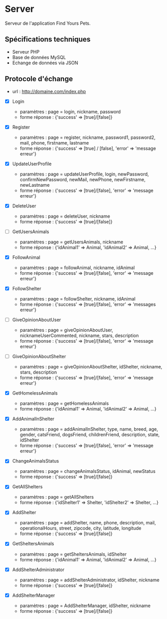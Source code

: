 # Server

Serveur de l'application Find Yours Pets.

## Spécifications techniques
- Serveur PHP
- Base de données MySQL
- Echange de données via JSON

## Protocole d'échange
- url : http://domaine.com/index.php

- [x] Login
  - paramètres :  page = login, nickname, password
  - forme réponse : {'success' => [true]/[false]}

- [x] Register
  - paramètres : page = register, nickname, password1, password2, mail, phone, firstname, lastname
  - forme réponse : {'success' => [true] / [false], 'error' => 'message erreur'}

- [x] UpdateUserProfile
  - paramètres : page = updateUserProfile, login, newPassword, confirmNewPassword, newMail, newPhone, newFirstname, newLastname
  - forme réponse : {'success' => [true]/[false], 'error' => 'message erreur'}

- [x] DeleteUser
  - paramètres : page = deleteUser, nickname
  - forme réponse : {'success' => [true]/[false]}

- [ ] GetUsersAnimals
  - paramètres : page = getUsersAnimals, nickname
  - forme réponse : {'idAnimal1' => Animal, 'idAnimal2' => Animal, ...}

- [x] FollowAnimal
  - paramètres : page = followAnimal, nickname, idAnimal
  - forme réponse : {'success' => [true]/[false], 'error' => 'message erreur'}

- [x] FollowShelter
  - paramètres : page = followShelter, nickname, idAnimal
  - forme réponse : {'success' => [true]/[false], 'error' => 'messages erreur'}

- [ ] GiveOpinionAboutUser
  - paramètres : page = giveOpinionAboutUser, nicknameUserCommented, nickname, stars, description
  - forme réponse : {'success' => [true]/[false], 'error' => 'message erreur'}

- [ ] GiveOpinionAboutShelter
  - paramètres : page = giveOpinionAboutShelter, idShelter, nickname, stars, description
  - forme réponse : {'success' => [true]/[false], 'error' => 'message erreur'}

- [x] GetHomelessAnimals
  - paramètres : page = getHomelessAnimals
  - forme réponse : {'idAnimal1' => Animal, 'idAnimal2' => Animal, ...}

- [x] AddAnimalInShelter
  - paramètres : page = addAnimalInShelter, type, name, breed, age, gender, catsFriend, dogsFriend, childrenFriend, description, state, idShelter
  - forme réponse : {'success' => [true]/[false], 'error' => 'message erreur'}

- [x] ChangeAnimalsStatus
  - paramètres : page = changeAnimalsStatus, idAnimal, newStatus
  - forme réponse : {'success' => [true]/[false]}

- [x] GetAllShelters
  - paramètres : page = getAllShelters
  - forme réponse : {'idShelter1' => Shelter, 'idShelter2' => Shelter, ...}

- [x] AddShelter
  - paramètres : page = addShelter, name, phone, description, mail, operationalHours, street, zipcode, city, latitude, longitude
  - forme réponse : {'success' => [true]/[false]}

- [x] GetSheltersAnimals
  - paramètres : page = getSheltersAnimals, idShelter
  - forme réponse : {'idAnimal1' => Animal, 'idAnimal2' => Animal, ...}

- [x] AddShelterAdministrator
  - paramètres : page = addShelterAdministrator, idShelter, nickname
  - forme réponse : {'success' => [true]/[false]}

- [x] AddShelterManager
  - paramètres : page = AddShelterManager, idShelter, nickname
  - forme réponse : {'success' => [true]/[false]}
